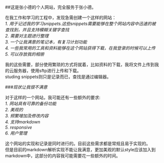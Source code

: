 ##这是张小德的个人网站，完全服务于张小德。

在我工作和学习的工程中，发现急需创建一个这样的网站：  
_1. 用于记述我的学习snippets.这些snippets需要能够在整个网站内容中迅速的被查找到，并且支持模糊关键字查找  
2. 需要对主题进行整理  
3. 一个让我满意的笔记本，有复习计划功能  
4. 一些我常用的工具和资料能够在这个网站获得下载，在我登录的时候可以上传  
5. 可以存放我的相册_   

我的这些需要，部分使用繁琐的方式将就着，比如资料的下载，我将文件上传到我的云服务器，使用sftp进行上传和下载。  
studing snippets则只是记录而已，查找是通过编辑器。  

###_现状让我很不满意_   

对于这样的一个网站，我可能还有一些额外的要求:  
_1. 网站具有可靠的备份功能  
2. 美观的  
3. 频繁增加及修改内容  
4. 支持markdown  
5. responsive  
6. 用户管理_  

这个网站的实现和记录是同时进行的。目前这些需求都是常规且易于实现的。  
但是目前的markdown解析实现不能让我满意，更加美观的默认style应该加入到markdown中，这部分的内容我可能需要花一些额外的时间。



